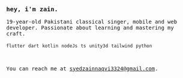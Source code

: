 <samp>
    <h3>hey, i'm zain.</h3>
    19-year-old Pakistani classical singer, mobile and web developer. Passionate about learning and mastering my craft.
    <br />
    <br />
    <code>flutter</code> <code>dart</code> <code>kotlin</code> <code>nodeJs</code> <code>ts</code> <code>unity3d</code> <code>tailwind</code> <code>python</code>
    <br />
    <br />
    <h2></h2>
  You can reach me at <a href="mailto:syedzainnaqvi3324@gmail.com">syedzainnaqvi3324@gmail.com</a>.
</samp>


